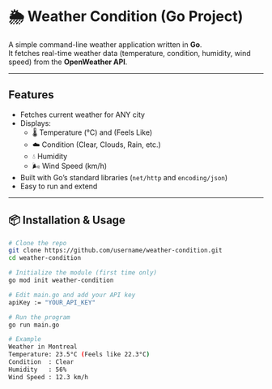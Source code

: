 # 🌦️ Weather Condition (Go Project)

A simple command-line weather application written in **Go**.  
It fetches real-time weather data (temperature, condition, humidity, wind speed) from the **OpenWeather API**.

---

## Features
- Fetches current weather for ANY city
- Displays:
  - 🌡️ Temperature (°C) and (Feels Like)
  - ☁️ Condition (Clear, Clouds, Rain, etc.)
  - 💧 Humidity
  - 🌬️ Wind Speed (km/h)
- Built with Go’s standard libraries (`net/http` and `encoding/json`)
- Easy to run and extend

---

## 📦 Installation & Usage

```bash
# Clone the repo
git clone https://github.com/username/weather-condition.git
cd weather-condition

# Initialize the module (first time only)
go mod init weather-condition

# Edit main.go and add your API key
apiKey := "YOUR_API_KEY"

# Run the program
go run main.go

# Example
Weather in Montreal
Temperature: 23.5°C (Feels like 22.3°C)
Condition  : Clear
Humidity   : 56%
Wind Speed : 12.3 km/h

